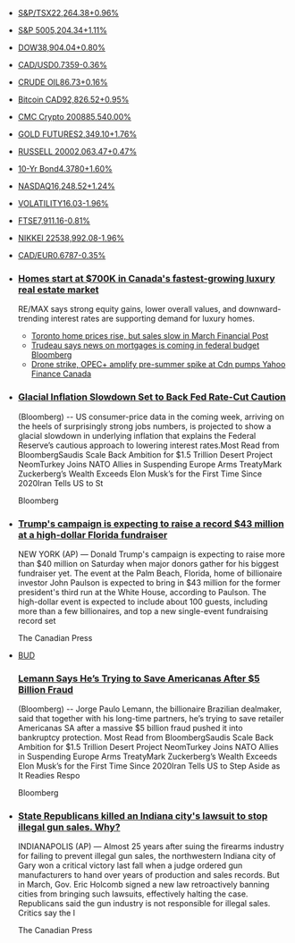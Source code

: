 *   [S&P/TSX22,264.38+0.96%](/quote/%5EGSPTSE "S&P/TSX")
*   [S&P 5005,204.34+1.11%](/quote/%5EGSPC "S&P 500")
*   [DOW38,904.04+0.80%](/quote/%5EDJI "DOW")
*   [CAD/USD0.7359\-0.36%](/quote/CADUSD%3DX "CAD/USD")
*   [CRUDE OIL86.73+0.16%](/quote/CL%3DF "CRUDE OIL")
*   [Bitcoin CAD92,826.52+0.95%](/quote/BTC-CAD "Bitcoin CAD")
*   [CMC Crypto 200885.540.00%](/quote/%5ECMC200 "CMC Crypto 200")
*   [GOLD FUTURES2,349.10+1.76%](/quote/GC%3DF "GOLD FUTURES")
*   [RUSSELL 20002,063.47+0.47%](/quote/%5ERUT "RUSSELL 2000")
*   [10-Yr Bond4.3780+1.60%](/quote/%5ETNX "10-Yr Bond")
*   [NASDAQ16,248.52+1.24%](/quote/%5EIXIC "NASDAQ")
*   [VOLATILITY16.03\-1.96%](/quote/%5EVIX "VOLATILITY")
*   [FTSE7,911.16\-0.81%](/quote/%5EFTSE "FTSE")
*   [NIKKEI 22538,992.08\-1.96%](/quote/%5EN225 "NIKKEI 225")
*   [CAD/EUR0.6787\-0.35%](/quote/CADEUR%3DX "CAD/EUR")

*   ### [Homes start at $700K in Canada's fastest-growing luxury real estate market](/news/homes-start-at-700k-in-canadas-fastest-growing-luxury-real-estate-market-remax-133909756.html)
    
    RE/MAX says strong equity gains, lower overall values, and downward-trending interest rates are supporting demand for luxury homes.
    
    *   [Toronto home prices rise, but sales slow in March Financial Post](/news/toronto-home-prices-rise-sales-095053471.html)
    *   [Trudeau says news on mortgages is coming in federal budget Bloomberg](/news/trudeau-says-news-mortgages-coming-175643491.html)
    *   [Drone strike, OPEC+ amplify pre-summer spike at Cdn pumps Yahoo Finance Canada](/news/gas-prices-drone-strike-opec-amplify-pre-summer-spike-at-canadian-pumps-135323265.html)
    
*   ### [Glacial Inflation Slowdown Set to Back Fed Rate-Cut Caution](/news/glacial-inflation-slowdown-set-back-200000539.html)
    
    (Bloomberg) -- US consumer-price data in the coming week, arriving on the heels of surprisingly strong jobs numbers, is projected to show a glacial slowdown in underlying inflation that explains the Federal Reserve’s cautious approach to lowering interest rates.Most Read from BloombergSaudis Scale Back Ambition for $1.5 Trillion Desert Project NeomTurkey Joins NATO Allies in Suspending Europe Arms TreatyMark Zuckerberg’s Wealth Exceeds Elon Musk’s for the First Time Since 2020Iran Tells US to St
    
    Bloomberg
    

*   ### [Trump's campaign is expecting to raise a record $43 million at a high-dollar Florida fundraiser](/news/trump-campaign-expecting-raise-43-040435217.html)
    
    NEW YORK (AP) — Donald Trump's campaign is expecting to raise more than $40 million on Saturday when major donors gather for his biggest fundraiser yet. The event at the Palm Beach, Florida, home of billionaire investor John Paulson is expected to bring in $43 million for the former president's third run at the White House, according to Paulson. The high-dollar event is expected to include about 100 guests, including more than a few billionaires, and top a new single-event fundraising record set
    
    The Canadian Press
    
*   [BUD](https://ca.finance.yahoo.com/quote?p=BUD)
    
    ### [Lemann Says He’s Trying to Save Americanas After $5 Billion Fraud](/news/lemann-says-trying-save-americanas-193327714.html)
    
    (Bloomberg) -- Jorge Paulo Lemann, the billionaire Brazilian dealmaker, said that together with his long-time partners, he’s trying to save retailer Americanas SA after a massive $5 billion fraud pushed it into bankruptcy protection. Most Read from BloombergSaudis Scale Back Ambition for $1.5 Trillion Desert Project NeomTurkey Joins NATO Allies in Suspending Europe Arms TreatyMark Zuckerberg’s Wealth Exceeds Elon Musk’s for the First Time Since 2020Iran Tells US to Step Aside as It Readies Respo
    
    Bloomberg
    
*   ### [State Republicans killed an Indiana city's lawsuit to stop illegal gun sales. Why?](/news/state-republicans-killed-indiana-citys-040646917.html)
    
    INDIANAPOLIS (AP) — Almost 25 years after suing the firearms industry for failing to prevent illegal gun sales, the northwestern Indiana city of Gary won a critical victory last fall when a judge ordered gun manufacturers to hand over years of production and sales records. But in March, Gov. Eric Holcomb signed a new law retroactively banning cities from bringing such lawsuits, effectively halting the case. Republicans said the gun industry is not responsible for illegal sales. Critics say the l
    
    The Canadian Press